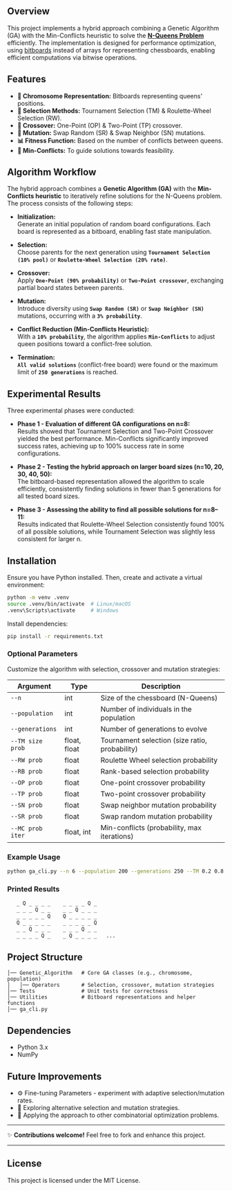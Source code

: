 ## Overview
This project implements a hybrid approach combining a Genetic Algorithm (GA) with the Min-Conflicts heuristic to solve the [**N-Queens Problem**](https://developers.google.com/optimization/cp/queens) efficiently. 
The implementation is designed for performance optimization, using [bitboards](https://www.chessprogramming.org/Bitboards)
instead of arrays for representing chessboards, enabling efficient computations via bitwise operations.

## Features
- **🧬 Chromosome Representation:** Bitboards representing queens' positions.
- **🎯 Selection Methods:** Tournament Selection (TM) & Roulette-Wheel Selection (RW).
- **🔀 Crossover:** One-Point (OP) & Two-Point (TP) crossover.
- **🔄 Mutation:** Swap Random (SR) & Swap Neighbor (SN) mutations.
- **📊 Fitness Function:** Based on the number of conflicts between queens.
- **🧩 Min-Conflicts:** To guide solutions towards feasibility.

## Algorithm Workflow
The hybrid approach combines a **Genetic Algorithm (GA)** with the **Min-Conflicts heuristic** to iteratively refine solutions for the N-Queens problem. The process consists of the following steps:

- **Initialization:**  
Generate an initial population of random board configurations. Each board is represented as a bitboard, enabling fast state manipulation.  

- **Selection:**  
Choose parents for the next generation using **`Tournament Selection (10% pool)`** or **`Roulette-Wheel Selection (20% rate)`**.  

- **Crossover:**  
Apply **`One-Point (90% probability)`** or **`Two-Point crossover`**, exchanging partial board states between parents.  

- **Mutation:**  
Introduce diversity using **`Swap Random (SR)`** or **`Swap Neighbor (SN)`** mutations, occurring with a **`3% probability`**.  

- **Conflict Reduction (Min-Conflicts Heuristic):**  
With a **`10% probability`**, the algorithm applies **`Min-Conflicts`** to adjust queen positions toward a conflict-free solution.  

- **Termination:**  
**`All valid solutions`** (conflict-free board) were found or the maximum limit of **`250 generations`** is reached.

## Experimental Results

Three experimental phases were conducted:

- **Phase 1 - Evaluation of different GA configurations on n=8:**  
Results showed that Tournament Selection and Two-Point Crossover yielded the best performance. Min-Conflicts significantly improved success rates, achieving up to 100% success rate in some configurations.
  
- **Phase 2 - Testing the hybrid approach on larger board sizes (n=10, 20, 30, 40, 50):**  
The bitboard-based representation allowed the algorithm to scale efficiently, consistently finding solutions in fewer than 5 generations for all tested board sizes.
  
- **Phase 3 - Assessing the ability to find all possible solutions for n=8–11:**  
Results indicated that Roulette-Wheel Selection consistently found 100% of all possible solutions, while Tournament Selection was slightly less consistent for larger n.

## Installation
Ensure you have Python installed. Then, create and activate a virtual environment:
```bash
python -m venv .venv
source .venv/bin/activate  # Linux/macOS
.venv\Scripts\activate     # Windows
```

Install dependencies:
```bash
pip install -r requirements.txt
```

### Optional Parameters
Customize the algorithm with selection, crossover and mutation strategies:

| Argument         | Type        | Description                                  |
|-----------------|------------|----------------------------------------------|
| `--n`          | int        | Size of the chessboard (N-Queens)           |
| `--population` | int        | Number of individuals in the population      |
| `--generations`| int        | Number of generations to evolve             |
| `--TM size prob` | float, float | Tournament selection (size ratio, probability) |
| `--RW prob`    | float      | Roulette Wheel selection probability        |
| `--RB prob`    | float      | Rank-based selection probability            |
| `--OP prob`    | float      | One-point crossover probability             |
| `--TP prob`    | float      | Two-point crossover probability             |
| `--SN prob`    | float      | Swap neighbor mutation probability          |
| `--SR prob`    | float      | Swap random mutation probability            |
| `--MC prob iter` | float, int | Min-conflicts (probability, max iterations)  |

### Example Usage
```bash
python ga_cli.py --n 6 --population 200 --generations 250 --TM 0.2 0.8 --OP 0.9 --SN 0.1
```

### Printed Results
```bash
   _ Q _ _ _ _    _ _ _ _ Q _
   _ _ _ Q _ _    _ _ Q _ _ _
   _ _ _ _ _ Q    Q _ _ _ _ _
   Q _ _ _ _ _    _ _ _ _ _ Q
   _ _ Q _ _ _    _ _ _ Q _ _
   _ _ _ _ Q _    _ Q _ _ _ _   ...
```

## Project Structure
```plaintext
│── Genetic_Algorithm   # Core GA classes (e.g., chromosome, population)
│   │── Operators       # Selection, crossover, mutation strategies
│── Tests               # Unit tests for correctness
│── Utilities           # Bitboard representations and helper functions
│── ga_cli.py
```

## Dependencies
- Python 3.x
- NumPy

## Future Improvements
- ⚙️ Fine-tuning Parameters - experiment with adaptive selection/mutation rates.
- 🔄 Exploring alternative selection and mutation strategies.
- 📌 Applying the approach to other combinatorial optimization problems.

---
✨ **Contributions welcome!** Feel free to fork and enhance this project.  

---

## License
This project is licensed under the MIT License.
